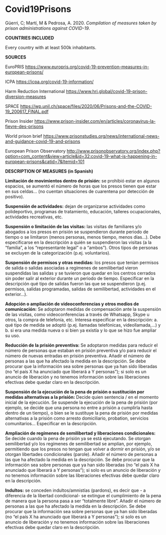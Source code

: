 # Covid19Prisons

Güerri, C; Martí, M & Pedrosa, A. 2020. *Compilation of measures taken by prison administrations against COVID-19*.

**COUNTRIES INCLUDED**

Every country with at least 500k inhabitants.

**SOURCES**

EuroPRIS https://www.europris.org/covid-19-prevention-measures-in-european-prisons/ 

ICPA https://icpa.org/covid-19-information/ 

Harm Reduction International https://www.hri.global/covid-19-prison-diversion-measures 

SPACE https://wp.unil.ch/space/files/2020/06/Prisons-and-the-COVID-19_200617_FINAL.pdf 

Prison Insider https://www.prison-insider.com/en/articles/coronavirus-la-fievre-des-prisons 

World prison brief https://www.prisonstudies.org/news/international-news-and-guidance-covid-19-and-prisons 

European Prison Observatory http://www.prisonobservatory.org/index.php?option=com_content&view=article&id=32:covid-19-what-is-happening-in-european-prisons&catid=7&Itemid=101   

**DESCRIPTION OF MEASURES (in Spanish)**

**Limitación de movimientos dentro de prisión:** se prohibió estar en algunos espacios, se aumentó el número de horas que los presos tienen que estar en sus celdas… (no cuentan situaciones de cuarentena por detección de positivo).

**Suspensión de actividades:** dejan de organizarse actividades como polideportivo, programas de tratamiento, educación, talleres ocupacionales, actividades recreativas, etc.

**Suspensión o limitación de las visitas:** las visitas de familiares y/o abogados a los presos en prisión se suspendieron durante periodo de tiempo o se limitaron (menos personas, menos tiempo, menos días…). Debe especificarse en la descripción a quién se suspendieron las visitas (a la “familia”, a los “representante legal” o a “ambos”). Otros tipos de personas se excluyen de la categorización (p.ej. voluntarios).

**Suspensión de permisos y otras medidas:** los presos que tenían permisos de salida o salidas asociadas a regímenes de semilibertad vieron suspendidas las salidas y se tuvieron que quedar en los centros cerrados sin poder salir al exterior durante un periodo de tiempo. Especificar en la descripción qué tipo de salidas fueron las que se suspendieron (p.ej. permisos, salidas programadas, salidas de semilibertad, actividades en el exterior…).

**Adopción o ampliación de videoconferencias y otros medios de comunicación:** Se adoptaron medidas de compensación ante la suspensión de las visitas, como videoconferencias a través de Whatsapp, Skype u otros, la compra de telefonía, etc. Interesa especificar en la descripción: a. qué tipo de medida se adoptó (p.ej. llamadas telefónicas, videollamada,...) y b. si era una medida nueva o si bien ya existía y lo que se hizo fue ampliar su uso.

**Reducción de la prisión preventiva:** Se adoptaron medidas para reducir el número de personas que estaban en prisión preventiva y/o para reducir el número de nuevas entradas en prisión preventiva. Añadir el número de personas a las que ha afectado la medida en la descripción. Se debe procurar que la información sea sobre personas que ya han sido liberadas (no “el país X ha anunciado que liberará a Y personas”); si solo es un anuncio de liberación y no tenemos información sobre las liberaciones efectivas debe quedar claro en la descripción.

**Suspensión de la ejecución de la pena de prisión o sustitución por medidas alternativas a la prisión:** Decide quien sentencia / en el momento inicial de la ejecución. Se suspende la ejecución de la pena de prisión (por ejemplo, se decide que una persona no entre a prisión a cumplirla hasta dentro de un tiempo), o bien se le sustituye la pena de prisión por medidas alternativas a la prisión como arresto domiciliario, probation, servicios comunitarios… Especificar en la descripción.

**Ampliación de regímenes de semilibertad y liberaciones condicionales:** Se decide cuando la pena de prisión ya se está ejecutando. Se otorgan semilibertad y/o los regímenes de semilibertad se amplían, por ejemplo, permitiendo que los presos no tengan que volver a dormir en prisión, y/o se otorgan libertades condicionales (parole). Añadir el número de personas a las que ha afectado la medida en la descripción. Se debe procurar que la información sea sobre personas que ya han sido liberadas (no “el país X ha anunciado que liberará a Y personas”); si solo es un anuncio de liberación y no tenemos información sobre las liberaciones efectivas debe quedar claro en la descripción.

**Indultos:** se conceden indultos/amnistías (pardons), es decir que - a diferencia de la libertad condicional- se extingue el cumplimiento de la pena de manera que la persona pasa a ser “totalmente libre”. Añadir el número de personas a las que ha afectado la medida en la descripción. Se debe procurar que la información sea sobre personas que ya han sido liberadas (no “el país X ha anunciado que liberará a Y personas”); si solo es un anuncio de liberación y no tenemos información sobre las liberaciones efectivas debe quedar claro en la descripción.
